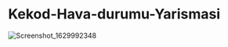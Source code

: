 # Kekod-Hava-durumu-Yarismasi
![Screenshot_1629992348](https://user-images.githubusercontent.com/62643822/130993288-dd88d0b9-2022-44e3-a44e-43ce0386ab19.png)
